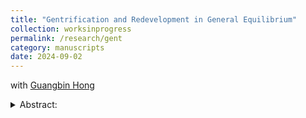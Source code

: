 ```yaml
---
title: "Gentrification and Redevelopment in General Equilibrium"
collection: worksinprogress
permalink: /research/gent
category: manuscripts
date: 2024-09-02
---
```

with [Guangbin Hong](https://www.guangbinhong.com/)
<details><summary>Abstract:</summary>
<br/>
<small>The age of housing stock affects sorting of high and low-income households into different neighbourhoods within a city 
(Rosenthal, 2009). As neighborhoods undergo development and redevelopment over time, the spatial distribution of 
different types of households changes considerably. There has been a heated debate on how to regulate housing 
redevelopment. On the one hand, redeveloping old neighbourhoods are expected to increase (high-quality) housing supply 
and decrease housing prices. On the other hand, such redevelopment also incurs significant gentrification and 
displacement of incumbent residents. To study the welfare consequences of redevelopment and relevant policies, we build 
a general equilibrium model that features forward-looking housing developers, heterogenous households with 
non-homothetic demand for housing, and costly movement across neighbourhoods. Developers choose when to (re)develop, 
how many units to build, and the quality of housing units. Housing quality depreciates over time, which prompts
household movements. We aim to quantify the impact of various housing policies that are designed to restrict or
encourage redevelopment. </small>
</details>

